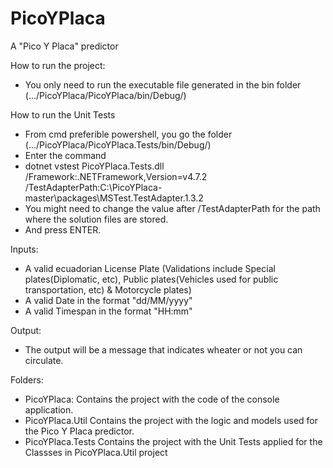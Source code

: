 # PicoYPlaca
A "Pico Y Placa" predictor

How to run the project:

- You only need to run the executable file generated in the bin folder (.../PicoYPlaca/PicoYPlaca/bin/Debug/)

How to run the Unit Tests

- From cmd preferible powershell, you go the folder (.../PicoYPlaca/PicoYPlaca.Tests/bin/Debug/)
- Enter the command 
 - dotnet vstest PicoYPlaca.Tests.dll /Framework:.NETFramework,Version=v4.7.2 /TestAdapterPath:C:\PicoYPlaca-master\packages\MSTest.TestAdapter.1.3.2
 - You might need to change the value after /TestAdapterPath for the path where the solution files are stored.
 - And press ENTER.

Inputs:
 - A valid ecuadorian License Plate (Validations include Special plates(Diplomatic, etc), 
 Public plates(Vehicles used for public transportation, etc)  & Motorcycle plates)
 - A valid Date in the format "dd/MM/yyyy"
 - A valid Timespan in the format "HH:mm"
 
 Output:
 - The output will be a message that indicates wheater or not you can circulate.
 
 Folders:
  - PicoYPlaca:       Contains the project with the code of the console application.
  - PicoYPlaca.Util   Contains the project with the logic and models used for the Pico Y Placa predictor.
  - PicoYPlaca.Tests  Contains the project with the Unit Tests applied for the Classses in PicoYPlaca.Util project
